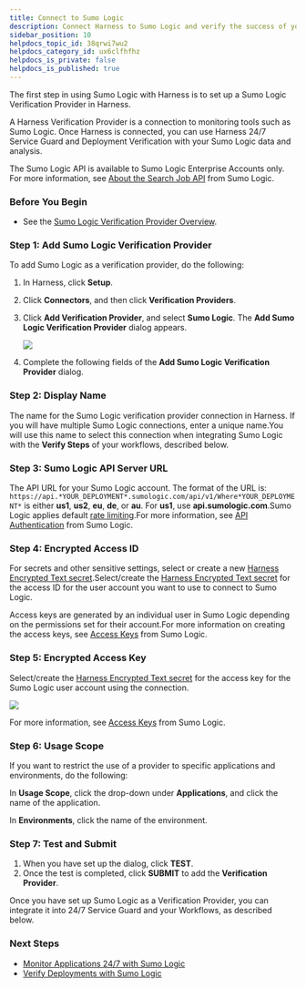 ```yaml
---
title: Connect to Sumo Logic
description: Connect Harness to Sumo Logic and verify the success of your deployments and live microservices.
sidebar_position: 10
helpdocs_topic_id: 38qrwi7wu2
helpdocs_category_id: ux6clfhfhz
helpdocs_is_private: false
helpdocs_is_published: true
---
```


The first step in using Sumo Logic with Harness is to set up a Sumo Logic Verification Provider in Harness.

A Harness Verification Provider is a connection to monitoring tools such as Sumo Logic. Once Harness is connected, you can use Harness 24/7 Service Guard and Deployment Verification with your Sumo Logic data and analysis.

The Sumo Logic API is available to Sumo Logic Enterprise Accounts only. For more information, see [About the Search Job API](https://help.sumologic.com/APIs/Search-Job-API/About-the-Search-Job-API) from Sumo Logic.


### Before You Begin

* See the [Sumo Logic Verification Provider Overview](../continuous-verification-overview/concepts-cv/sumo-logic-verification-overview.md).

### Step 1: Add Sumo Logic Verification Provider

To add Sumo Logic as a verification provider, do the following:

1. In Harness, click **Setup**.
2. Click **Connectors**, and then click **Verification Providers**.
3. Click **Add Verification Provider**, and select **Sumo Logic**. The **Add Sumo Logic Verification Provider** dialog appears.

   ![](./static/1-sumo-logic-connection-setup-00.png)
   
4. Complete the following fields of the **Add Sumo Logic Verification Provider** dialog.

### Step 2: Display Name

The name for the Sumo Logic verification provider connection in Harness. If you will have multiple Sumo Logic connections, enter a unique name.You will use this name to select this connection when integrating Sumo Logic with the **Verify Steps** of your workflows, described below.

### Step 3: Sumo Logic API Server URL

The API URL for your Sumo Logic account. The format of the URL is: `https://api.*YOUR_DEPLOYMENT*.sumologic.com/api/v1/Where*YOUR_DEPLOYMENT*` is either **us1**, **us2**, **eu**, **de**, or **au**. For **us1**, use **api.sumologic.com**.Sumo Logic applies default [rate limiting](https://help.sumologic.com/APIs/General-API-Information/API-Authentication#Rate_limiting).For more information, see [API Authentication](https://help.sumologic.com/APIs/General-API-Information/API-Authentication) from Sumo Logic.

### Step 4: Encrypted Access ID

For secrets and other sensitive settings, select or create a new [Harness Encrypted Text secret](../../../firstgen-platform/security/secrets-management/use-encrypted-text-secrets.md).Select/create the [Harness Encrypted Text secret](../../../firstgen-platform/security/secrets-management/use-encrypted-text-secrets.md) for the access ID for the user account you want to use to connect to Sumo Logic.

Access keys are generated by an individual user in Sumo Logic depending on the permissions set for their account.For more information on creating the access keys, see [Access Keys](https://help.sumologic.com/Manage/Security/Access-Keys) from Sumo Logic.

### Step 5: Encrypted Access Key

Select/create the [Harness Encrypted Text secret](../../../firstgen-platform/security/secrets-management/use-encrypted-text-secrets.md) for the access key for the Sumo Logic user account using the connection.

[![](./static/1-sumo-logic-connection-setup-01.png)](./static/1-sumo-logic-connection-setup-01.png)

For more information, see [Access Keys](https://help.sumologic.com/Manage/Security/Access-Keys) from Sumo Logic.

### Step 6: Usage Scope

If you want to restrict the use of a provider to specific applications and environments, do the following:

In **Usage Scope**, click the drop-down under **Applications**, and click the name of the application.

In **Environments**, click the name of the environment.

### Step 7: Test and Submit

1. When you have set up the dialog, click **TEST**.
2. Once the test is completed, click **SUBMIT** to add the **Verification Provider**.

Once you have set up Sumo Logic as a Verification Provider, you can integrate it into 24/7 Service Guard and your Workflows, as described below.

### Next Steps

* [Monitor Applications 24/7 with Sumo Logic](2-24-7-service-guard-for-sumo-logic.md)
* [Verify Deployments with Sumo Logic](3-verify-deployments-with-sumo-logic.md)

